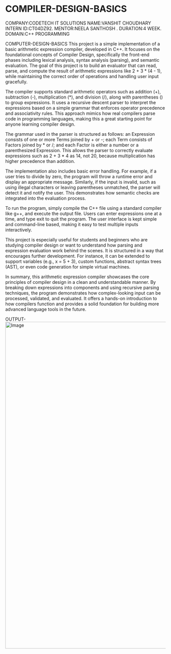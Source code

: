 # COMPILER-DESIGN-BASICS
COMPANY:CODETECH IT SOLUTIONS
NAME:VANSHIT CHOUDHARY 
INTERN ID:CT04DZ92.
MENTOR:NEELA SANTHOSH . 
DURATION:4 WEEK.
DOMAIN:C++ PROGRAMMING



COMPUTER-DESIGN-BASICS
This project is a simple implementation of a basic arithmetic expression compiler, developed in C++. It focuses on the foundational concepts of Compiler Design, specifically the front-end phases including lexical analysis, syntax analysis (parsing), and semantic evaluation. The goal of this project is to build an evaluator that can read, parse, and compute the result of arithmetic expressions like 2 + 3 * (4 - 1), while maintaining the correct order of operations and handling user input gracefully.

The compiler supports standard arithmetic operators such as addition (+), subtraction (-), multiplication (*), and division (/), along with parentheses () to group expressions. It uses a recursive descent parser to interpret the expressions based on a simple grammar that enforces operator precedence and associativity rules. This approach mimics how real compilers parse code in programming languages, making this a great starting point for anyone learning compiler design.

The grammar used in the parser is structured as follows: an Expression consists of one or more Terms joined by + or -; each Term consists of Factors joined by * or /; and each Factor is either a number or a parenthesized Expression. This allows the parser to correctly evaluate expressions such as 2 + 3 * 4 as 14, not 20, because multiplication has higher precedence than addition.

The implementation also includes basic error handling. For example, if a user tries to divide by zero, the program will throw a runtime error and display an appropriate message. Similarly, if the input is invalid, such as using illegal characters or leaving parentheses unmatched, the parser will detect it and notify the user. This demonstrates how semantic checks are integrated into the evaluation process.

To run the program, simply compile the C++ file using a standard compiler like g++, and execute the output file. Users can enter expressions one at a time, and type exit to quit the program. The user interface is kept simple and command-line based, making it easy to test multiple inputs interactively.

This project is especially useful for students and beginners who are studying compiler design or want to understand how parsing and expression evaluation work behind the scenes. It is structured in a way that encourages further development. For instance, it can be extended to support variables (e.g., x = 5 + 3), custom functions, abstract syntax trees (AST), or even code generation for simple virtual machines.

In summary, this arithmetic expression compiler showcases the core principles of compiler design in a clean and understandable manner. By breaking down expressions into components and using recursive parsing techniques, the program demonstrates how complex-looking input can be processed, validated, and evaluated. It offers a hands-on introduction to how compilers function and provides a solid foundation for building more advanced language tools in the future.


OUTPUT-
<img width="1024" height="1024" alt="Image" src="https://github.com/user-attachments/assets/5fef4d7e-f4e7-4384-ac15-db7764efbbf2" />
